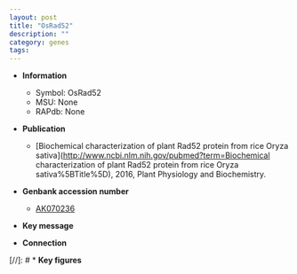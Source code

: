 ```yaml
---
layout: post
title: "OsRad52"
description: ""
category: genes
tags: 
---
```


* **Information**  
    + Symbol: OsRad52  
    + MSU: None  
    + RAPdb: None  

* **Publication**  
    + [Biochemical characterization of plant Rad52 protein from rice Oryza sativa](http://www.ncbi.nlm.nih.gov/pubmed?term=Biochemical characterization of plant Rad52 protein from rice Oryza sativa%5BTitle%5D), 2016, Plant Physiology and Biochemistry.

* **Genbank accession number**  
    + [AK070236](http://www.ncbi.nlm.nih.gov/nuccore/AK070236)

* **Key message**  

* **Connection**  

[//]: # * **Key figures**  


